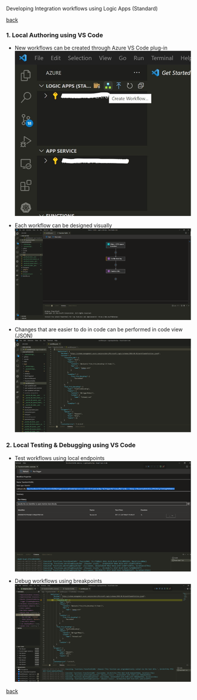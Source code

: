 Developing Integration workflows using Logic Apps (Standard)

[back](./)

### 1. Local Authoring using VS Code

- New workflows can be created through Azure VS Code plug-in
![New Workflow](images/newworkflow.jpg)

- Each workflow can be designed visually
![Design Workflow](images/designworkflow.png)

- Changes that are easier to do in code can be performed in code view (JSON)
![Code Workflow](images/codeworkflow.png)

### 2. Local Testing & Debugging using VS Code

- Test workflows using local endpoints
![Test Workflow](images/testworkflow.png)

- Debug workflows using breakpoints
![Debug Workflow](images/debugworkflow.png)

[back](./)